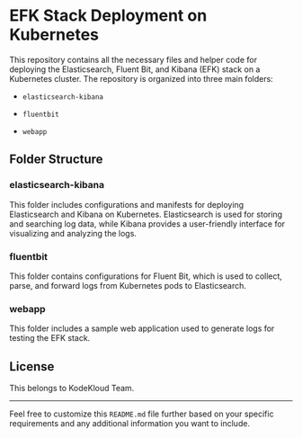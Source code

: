 
# EFK Stack Deployment on Kubernetes

This repository contains all the necessary files and helper code for deploying the Elasticsearch, Fluent Bit, and Kibana (EFK) stack on a Kubernetes cluster. The repository is organized into three main folders:

- `elasticsearch-kibana`

- `fluentbit`

- `webapp`

## Folder Structure

### elasticsearch-kibana

This folder includes configurations and manifests for deploying Elasticsearch and Kibana on Kubernetes. Elasticsearch is used for storing and searching log data, while Kibana provides a user-friendly interface for visualizing and analyzing the logs.

### fluentbit

This folder contains configurations for Fluent Bit, which is used to collect, parse, and forward logs from Kubernetes pods to Elasticsearch.

### webapp

This folder includes a sample web application used to generate logs for testing the EFK stack.


## License

This belongs to KodeKloud Team.

---

Feel free to customize this `README.md` file further based on your specific requirements and any additional information you want to include.
